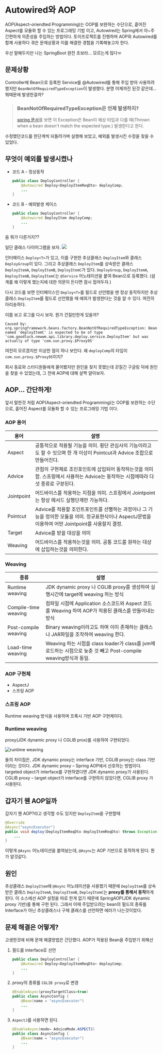 # Autowired와 AOP
AOP(Aspect-oriendted Programming)는 OOP를 보완하는 수단으로, 흩어진 Aspect를 모듈화 할 수 있는 프로그래밍 기법 이고, Autowired는 Spring에서 아~주 간편하게 의존성을 주입하는 방법이다. 토이프로젝트를 진행하며 AOP와 Autowired를 함께 사용하다 겪은 문제상황과 이를 해결한 경험을 기록해놓고자 한다.

우선 말해두지만 나는 SpringBoot 완전 초보라... 모르는게 많다ㅠ

## 문제상황
Controller에 Bean으로 등록한 Service를 @Autowired를 통해 주입 받아 사용하려 했지만 `BeanNotOfRequiredTypeException`이 발생했다. 분명 어제까진 된것 같은데... 뭐때문에 발생한걸까? 
> ### BeanNotOfRequiredTypeException은 언제 발생하지?
> [spring 문서](https://docs.spring.io/spring-framework/docs/current/javadoc-api/org/springframework/beans/factory/BeanNotOfRequiredTypeException.html)를 보면 이 Exception은 Bean이 예상 타입과 다를 때(Thrown when a bean doesn't match the expected type.) 발생한다고 한다.

수정했던코드를 한단계씩 되돌려가며 실행해 보았고, 예외를 발생시킨 수정을 찾을 수 있었다.
## 무엇이 예외를 발생시켰나
* 코드 A - 정상동작
    ```java
    public class DeployController {
        @Autowired Deploy<DeployItemReqDto> deployComp;
        ...
    }
    ```
* 코드 B - 예외발생 케이스
    ```java
    public class DeployController {
        @Autowired DeployItem deployComp;
        ...
    }
    ```

음 뭐가 다른거지??


일단 클래스 다이어그램을 보자.
![](https://raw.githubusercontent.com/lingi-log/lingi-log/master/assets/images/experiences/deployclassdiagram.jpeg)

인터페이스 `Deploy<T>`가 있고, 이를 구현한 추상클래스 `DeployItem`와 클래스 `DeployGroup`이 있다. 그리고 추상클래스 `DeployItem`를 상속받은 클래스 `DeployItemA`, `DeployItemB`, `DeployItemC`가 있다. `DeployGroup`, `DeployItemA`, `DeployItemB`, `DeployItemC`는 `@Service` 어노테이션을 붙여 Bean으로 등록했다. (설계를 왜 이렇게 했는지에 대한 의문이 든다면 잠시 접어두자.)

다시 코드를 보면 인터페이스인 `Deploy<T>`를 필드로 선언했을 땐 정상 동작하지만  추상클래스 `DeployItem`를 필드로 선언했을 때 예외가 발생한다는 것을 알 수 있다. 여전히 아리송하다.

이쯤 보고 로그를 다시 보자. 뭔가 건질만한게 있을까?
```
Caused by: org.springframework.beans.factory.BeanNotOfRequiredTypeException: Bean named 'deployItemC' is expected to be of type 'com.goodluck.newwm.api.library.deploy.service.DeployItem' but was actually of type 'com.sun.proxy.$Proxy95'
```

여전히 모르겠지만 이상한 점이 하나 보인다. 왜 `deployComp`의 타입이 `com.sun.proxy.$Proxy95`이지? 

회사 동료와 스터디원들에게 물어봤지만 원인을 찾지 못했는데 끈질긴 구글링 덕에 원인을 찾을 수 있었는데, 그 전에 AOP에 대해 살짝 알아보자.

## AOP... 간단하게!
앞서 말한것 처럼 AOP(Aspect-oriendted Programming)는 OOP를 보완하는 수단으로, 흩어진 Aspect를 모듈화 할 수 있는 프로그래밍 기법 이다.
### AOP 용어
용어|설명
-|-
Aspect|공통적으로 적용될 기능을 의미. 횡단 관심사의 기능이라고도 할 수 잇으며 한 개 이상이 Pointcut과 Advice 조합으로 만들어진다.
Advice|관점의 구현체로 조인포인트에 삽입되어 동작하는것을 의미함. 스프링에서 사용하는 Advice는 동작하는 시점에따라 다섯 종류로 구분된다.
Jointpoint|어드바이스를 적용하는 지점을 의미. 스프링에서 Jointpoint는 항상 메서드 실행단계만 가능하다.
Pointcut|Advice를 적용할 조인트포인트를 선별하는 과정이나 그 기능을 정의한 모듈을 의미. 정규표현식이나 AspectJ문법을 이용하여 어떤 Jointpoint를 사용할지 결정.
Target|Advice를 받을 대상을 의미
Weaving|어드바이스를 적용하는것을 의미. 공통 코드를 원하는 대상에 삽입하는것을 의미한다.

### Weaving
종류|설명
-|-
Runtime weaving|JDK dynamic proxy 나 CGLIB proxy를 생성하여 실행시간에 target에 weaving 하는 방식
Compile-time weaving|컴파일 시점에 Application 소스코드와 Aspect 코드를 Weaving 하여 AOP가 적용된 클래스를 만들어내는 방식
Post-compile weaving|Binary weaving이라고도 하며 이미 존재하는 클래스나 JAR파일을 조작하여 weaving 한다.
Load-time weaving|Weaving 하는 시점을 class loader가 class를 jvm에 로드하는 시점으로 늦춘 것 빼고 Post-compile weaving방식과 동일. 

### AOP 구현체
* AspectJ
* 스프링 AOP
### 스프링 AOP
Runtime weaving 방식을 사용하며 프록시 기반 AOP 구현체이다.

### Runtime weaving
proxy(JDK dynamic proxy 나 CGLIB prox)를 사용하여 구현되었다.

![runtime weaving](https://raw.githubusercontent.com/lingi-log/lingi-log/master/assets/images/backend/springboot/aop-3.png)

둘의 차이점은, JDK dynamic proxy는 interface 기반, CGLIB proxy는 class 기반이라는 것이다.
JDK dynamic proxy – Spring AOP에서 선호하는 방법이다. targeted object가 interface를 구현하였다면 JDK dynamic proxy가 사용된다.
CGLIB proxy – target object가 interface를 구현하지 않았다면, CGLIB proxy 가 사용된다.

## 갑자기 웬 AOP일까
갑자기 웬 AOP?라고 생각할 수도 있지만 `DeployItem`을 구현할때

```java
@Override
@Async("asyncExecutor")
public void deploy(DeployItemReqDto deployItemReqDto) throws Exception {
    ...
}
```

이렇게 `@Async` 어노테이션을 붙여놨는데, `@Async`는 AOP 기반으로 동작하게 된다. 뭔가 알것같다.

## 원인
추상클래스 `DeployItem`에 `@Async` 어노테이션을 사용했기 때문에 `DeployItem`를 상속받은 클래스 `DeployItemA`, `DeployItemB`, `DeployItemC`는 **proxy를 통해서 동작**하게 된다. 이 소스에선 AOP 설정을 따로 한게 없기 때문에 SpringAOP(JDK dynamic proxy 기반)를 통해 구현 된다. 그래서 이때 주입받으려는 bean의 필드의 종류를 Interface가 아닌 추상클래스나 구체 클래스를 선언하면 에러가 나는것이었다.
## 문제 해결은 어떻게?
고생한것에 비해 문제 해결방법은 간단했다. AOP가 적용된 Bean을 주입받기 위해선 
1. 필드를 interface로 선언
    ```java
    public class DeployController {
        @Autowired Deploy<DeployItemReqDto> deployComp;
        ...
    }
    ```
1. proxy의 종류를 `CGLIB proxy`로 변경
    ```java
    @EnableAsync(proxyTargetClass=true)
    public class AsyncConfig {
        @Bean(name = "asyncExecutor")
        ...
    }
    ```
1. `AspectJ`를 사용하면 된다.
    ```java
    @EnableAsync(mode= AdviceMode.ASPECTJ)
    public class AsyncConfig {
        @Bean(name = "asyncExecutor")
        ...
    }
    ```
